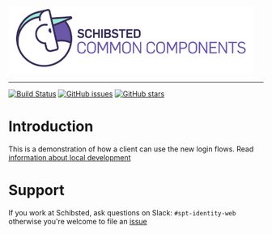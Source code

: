 ![Schibsted Common Components Logo](cc-logo.png)

---

[![Build Status](https://travis-ci.org/schibsted/sdk-example.svg?branch=master)](https://travis-ci.org/schibsted/sdk-example)
[![GitHub issues](https://img.shields.io/github/issues/schibsted/sdk-example.svg)](https://github.com/schibsted/sdk-example/issues)
[![GitHub stars](https://img.shields.io/github/stars/schibsted/sdk-example.svg)](https://github.com/schibsted/sdk-example/stargazers)

# Introduction

This is a demonstration of how a client can use the new login flows. Read [information about local development](LOCAL-DEVELOPMENT.md)

# Support

If you work at Schibsted, ask questions on Slack:  `#spt-identity-web` otherwise you're welcome to file an [issue](https://github.com/schibsted/sdk-example/issues)
